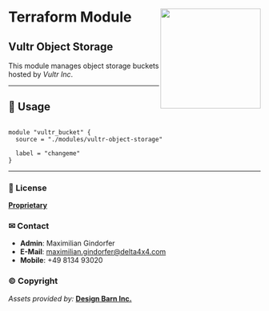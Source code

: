 # Terraform Module <img src="../resources/assets/vendor/terraform/Terraform_VerticalLogo_ColorWhite_RGB.png" width="200" align="right" />

## Vultr Object Storage

This module manages object storage buckets hosted by _Vultr Inc_.

---

## 🚧 Usage

```hcl

module "vultr_bucket" {
  source = "./modules/vultr-object-storage"

  label = "changeme"
}

```

---

### 📜 License

**[Proprietary](./LICENSE)**

### ✉ Contact

- **Admin**: Maximilian Gindorfer
- **E-Mail**: [maximilian.gindorfer@delta4x4.com](mailto:maximilian.gindorfer@delta4x4.com)
- **Mobile**: +49 8134 93020

### © Copyright

_Assets provided by:_ **[Design Barn Inc.](https://iconscout.com)**
